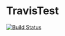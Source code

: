 # TravisTest
[![Build Status](https://travis-ci.org/almakkyi/TravisTest.svg?branch=master)](https://travis-ci.org/almakkyi/TravisTest)
